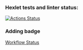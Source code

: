 ### Hexlet tests and linter status:
[![Actions Status](https://github.com/KiMa30/docker-project-74/actions/workflows/hexlet-check.yml/badge.svg)](https://github.com/KiMa30/docker-project-74/actions)
### Adding badge
[Workflow Status](https://github.com/KiMa30/docker-project-74/actions/workflows/push.yml/badge.svg)